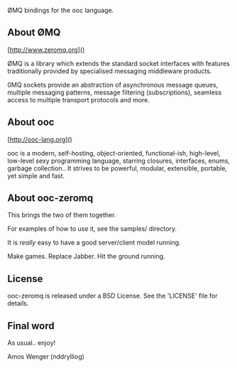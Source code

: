 ØMQ bindings for the ooc language.

About ØMQ
---------

[http://www.zeromq.org]()

ØMQ is a library which extends the standard socket interfaces with features
traditionally provided by specialised messaging middleware products.

0MQ sockets provide an abstraction of asynchronous message queues,
multiple messaging patterns, message filtering (subscriptions),
seamless access to multiple transport protocols and more.

About ooc
---------

[http://ooc-lang.org]()

ooc is a modern, self-hosting, object-oriented, functional-ish,
high-level, low-level sexy programming language, starring closures,
interfaces, enums, garbage collection.. It strives to be powerful,
modular, extensible, portable, yet simple and fast.

About ooc-zeromq
----------------

This brings the two of them together.

For examples of how to use it, see the samples/ directory.

It is *really* easy to have a good server/client model running.

Make games. Replace Jabber. Hit the ground running.

License
-------

ooc-zeromq is released under a BSD License. See the 'LICENSE' file for details.

Final word
----------

As usual.. enjoy!

Amos Wenger (nddrylliog)
